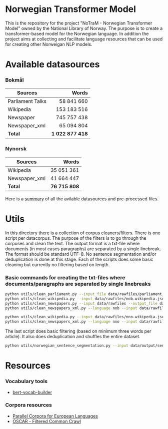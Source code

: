 # Norwegian Transformer Model
This is the repository for the project "NoTraM - Norwegian Transformer Model" owned by the National Library of Norway. The purpose is to create a transformer-based model for the Norwegian language. In addition the project aims at collecting and facilitate language resources that can be used for creating other Norweigan NLP models.

# Available datasources

### Bokmål
| Sources  |   Words | 
| -------- |  -----:| 
| Parliament Talks  |  58 841 660 | 
| Wikipedia |  153 183 516 | 
| Newspaper  |  745 757 438 | 
| Newspaper_xml  |  65 094 804 | 
| **Total**  |  **1 022 877 418** | 


### Nynorsk
| Sources  |   Words | 
| -------- |  -----:| 
| Wikipedia |  35 051 361 | | 
| Newspaper_xml  |  41 664 447 | 
| **Total**  |  **76 715 808** | 


Here is a [summary](https://github.com/peregilk/NoTraM/blob/master/filestructure.md) of all the avilable datasources and pre-processed files.

# Utils
In this directory there is a collection of corpus cleaners/filters. There is one script per datacorpus. The purpose of the filters is to go through the corpuses and clean the text. The output format is a txt-file where documents (in most cases paragraphs) are separated by a single linebreak. The format should be standard UTF-8. No sentence segmentation and/or deduplication is done at this stage. Each of the scripts does some basic cleaning but currently no filtering based on length.

### Basic commands for creating the txt-files where documents/paragraphs are separated by single linebreaks
```bash
python utils/clean_parliament.py --input_file data/rawfiles/parliament_speeches_1998_2016.csv --output_file data/output/sentences/parliament_speeches_1998_2016_rawarticles.txt &&
python utils/clean_wikipedia.py --input data/rawfiles/nob.wikipedia.json --output_file data/output/sentences/nob.wikipedia.txt &&
python utils/clean_newspapers.py --input data/rawfiles --output_file data/output/sentences/norsk_aviskorpus_html.txt &&
python utils/clean_newspapers_xml.py --language nob --input data/rawfiles --output_file data/output/sentences/norsk_aviskorpus_xml_bokmal.txt &&

python utils/clean_wikipedia.py --input data/rawfiles/nno.wikipedia.json --output_file data/output/sentences/nno.wikipedia.txt &&
python utils/clean_newspapers_xml.py --language nno --input data/rawfiles --output_file data/output/sentences/norsk_aviskorpus_xml_nynorsk.txt
```

The last script does basic filtering (based on minimum three words per article). It also does deduplication and shuffles the entire dataset.
```bash
python utils/norwegian_sentence_segmentation.py --input data/output/sentences --output_file data/output/corpus/all_040920.txt -d True -r True
```

# Resources

### Vocabulary tools
* [bert-vocab-builder](https://github.com/kwonmha/bert-vocab-builder)

### Corpora resources
* [Parallel Corpora for European Languages](https://paracrawl.eu/)
* [OSCAR - Filtered Common Crawl](https://oscar-corpus.com/)

